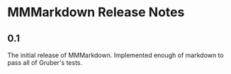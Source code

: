# MMMarkdown Release Notes

## 0.1
The initial release of MMMarkdown. Implemented enough of markdown to pass all of Gruber's tests.
